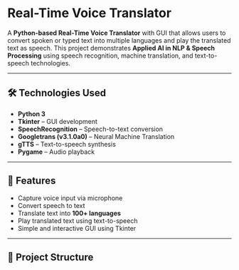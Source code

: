 # Real-Time Voice Translator

A **Python-based Real-Time Voice Translator** with GUI that allows users to convert spoken or typed text into multiple languages and play the translated text as speech. This project demonstrates **Applied AI in NLP & Speech Processing** using speech recognition, machine translation, and text-to-speech technologies.

---

## 🛠️ Technologies Used

- **Python 3**
- **Tkinter** – GUI development
- **SpeechRecognition** – Speech-to-text conversion
- **Googletrans (v3.1.0a0)** – Neural Machine Translation
- **gTTS** – Text-to-speech synthesis
- **Pygame** – Audio playback

---

## 🔹 Features

- Capture voice input via microphone
- Convert speech to text
- Translate text into **100+ languages**
- Play translated text using text-to-speech
- Simple and interactive GUI using Tkinter

---

## 📂 Project Structure


